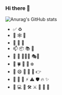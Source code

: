 ### Hi there 👋



![Anurag's GitHub stats](https://github-readme-stats.vercel.app/api?username=Alicehhhmm&show_icons=true) <br/>
- ✅ ♻️ 
- 💬 🕸 🎈
- 🐹 🐛 🍇 
- 📫 📦 📚 📝
- 👯 👥 ⛹🏾‍♂️ 🎭🤺 
- 🌱 🍀 🌼 🌸 ❄️ 
- 🤔 😄 🤗 👦 🤝  👉 
- 🚢 🚄 🚀 ⚡ ⚠️ 🛡️ 🔥 ✨       
- 🔭 💻 🔨 🛠  ⚔️ 🏹 🥂 🧪

 
<!--
**Alicehhhmm/Alicehhhmm** is a ✨ _special_ ✨ repository because its `README.md` (this file) appears on your GitHub profile.
 <img width="100%" src="https://user-images.githubusercontent.com/779050/90329898-08ff4380-dfdb-11ea-8ea8-3d8d06182e08.png">
Here are some ideas to get you started:

- 🔭 I’m currently working on ...
- 🌱 I’m currently learning ...
- 👯 I’m looking to collaborate on ...
- 🤔 I’m looking for help with ...
- 💬 Ask me about ...
- 📫 How to reach me: ...
- 😄 Pronouns: ...
- ⚡ Fun fact: ...
-->
